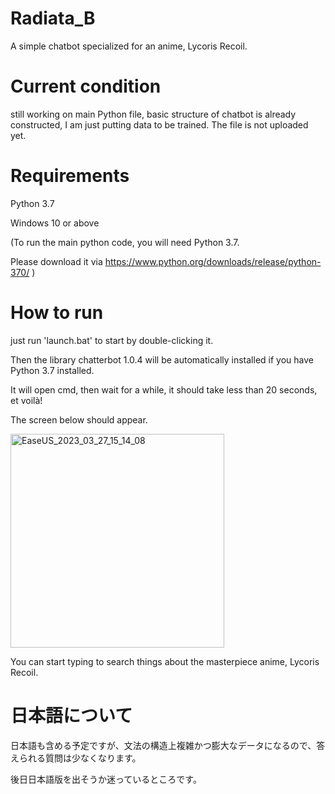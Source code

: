 # Radiata_B
A simple chatbot specialized for an anime, Lycoris Recoil.

# Current condition
still working on main Python file, basic structure of chatbot is already constructed, I am just putting data to be trained. The file is not uploaded yet.

# Requirements
Python 3.7 

Windows 10 or above

(To run the main python code, you will need Python 3.7.

Please download it via https://www.python.org/downloads/release/python-370/ )

# How to run
just run 'launch.bat' to start by double-clicking it.

Then the library chatterbot 1.0.4 will be automatically installed if you have Python 3.7 installed.

It will open cmd, then wait for a while, it should take less than 20 seconds, et voilà!

The screen below should appear.

<img width="342" alt="EaseUS_2023_03_27_15_14_08" src="https://user-images.githubusercontent.com/112993351/228043439-c725f42b-b857-4087-9224-6b8e5280899f.png">

You can start typing to search things about the masterpiece anime, Lycoris Recoil.

# 日本語について
日本語も含める予定ですが、文法の構造上複雑かつ膨大なデータになるので、答えられる質問は少なくなります。

後日日本語版を出そうか迷っているところです。

